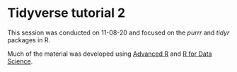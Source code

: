 # Tidyverse tutorial 2

This session was conducted on 11-08-20 and focused on the *purrr* and *tidyr* packages in R. 

Much of the material was developed using  [Advanced R](https://adv-r.hadley.nz) and [R for Data Science](https://r4ds.had.co.nz).